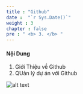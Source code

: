```yaml
---
title : "Github"
date :  "`r Sys.Date()`"
weight : 3 
chapter : false
pre : " <b> 3. </b> "
---
```


#### Nội Dung

1. Giới Thiệu về Github
2. QUản lý dự án với Github

![alt text](/web/images/3/image-001.png)